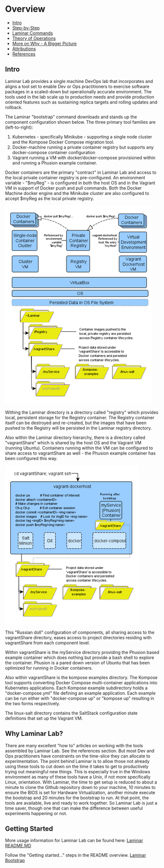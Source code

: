 # Overview

* [Intro](#intro-1)
* [Step-by-Step](step-by-step.md)
* [Laminar Commands](laminar-commands.md)
* [Theory of Operations](theory-of-ops.md)
* [More on Why - A Bigger Picture](bigger-picture.md)
* [Attributions](attributions.md)
* [References](references.md)


## Intro

Laminar Lab provides a single machine DevOps lab that incorporates and aligns a tool set to enable Dev or Ops practitioners to exercise software packages in a scaled-down but operationally accurate environment.  The tools used in the lab scale up to production needs and provide production oriented features such as sustaining replica targets and rolling updates and rollback.

The Laminar "bootstrap" command downloads and stands up the component configuration shown below.  The three primary tool families are (left-to-right):

1. Kubernetes - specifically Minikube - supporting a single node cluster and the Kompose Docker Compose migration tool.
2. Docker-machine  running a private container registry but supports any docker-compose container configuration
3. Vagrant running a VM with docker/docker-compose provisioned within and running a Phusion example container.

Docker containers are the primary "contract" in Laminar Lab and access to the local private container registry is pre-configured. An environment variable - "$myReg" - is configured in both the host OS and in the Vagrant VM in support of Docker push and pull commands.  Both the Docker Machine docker engine and the Minikube cluster are also configured to accept $myReg as the local private registry.  

![Three tool set clusters](images/first.png)

Withing the Laminar directory is a directory called "registry" which provides local, persistent storage for the Registry container.  The Registry container itself can be destroyed and re-created, but the images that have been pushed to the Registry will be persisted in the Laminar registry directory.

Also within the Laminar directory hierarchy, there is a directory called "vagrantShare" which is shared by the host OS and the Vagrant VM (running Ubuntu).  Containers running within the VM can be configured to share access to vagrantShare as well - the Phusion example container has been configured this way.

![Drill down into vagrant-dockerhost](images/second.png)

This "Russian doll" configuration of components, all sharing access to the vagrantShare directory, eases access to project directories residing with vagrantShare from each component level.

Within vagrantShare is the myService directory providing the Phusion based example container which does nothing but provide a bash shell to explore the container. Phusion is a pared down version of Ubuntu that has been optimized for running in Docker containers.

Also within vagrantShare is the kompose examples directory.  The Kompose tool supports converting Docker Compose multi-container applications into Kubernetes applications. Each Kompose example subdirectory holds a "docker-compose.yml" file defining an example application.   Each example can be run either with "docker-compose up" or "kompose up" resulting in the two forms respectively.

The linux-salt directory contains the SaltStack configuration state definitions that set up the Vagrant VM.

## Why Laminar Lab?

There are many excellent "how to" articles on working with the tools assembled by Laminar Lab.  See the references section. But most Dev and Ops practitioners have constraints on the time-slice they can allocate to experimentation.  The point behind Laminar is to allow those not already using these tools to cut down on the time it takes to get to productively trying out meaningful new things.  This is especially true in the Windows environment as many of these tools have a Unix, if not more specifically Linux, orientation.  With Laminar, the time to get setup is reduced to about a minute to clone the Github repository down to your machine, 10 minutes to ensure the BIOS is set for Hardware Virtualization, another minute execute the bootstrap and 20 minutes for the bootstrap to run.  At that point, the tools are available, live and ready to work together.  So Laminar Lab is just a time saver, though one that can make the difference between useful experiments happening or not.

## Getting Started

More usage information for Laminar Lab can be found here:
[Laminar README.MD](https://github.com/trochford/Laminar#laminar-lab)

Follow the "Getting started..." steps in the README overview.
  [Laminar Bootstrap](https://github.com/trochford/Laminar#laminar-bootstrap)


